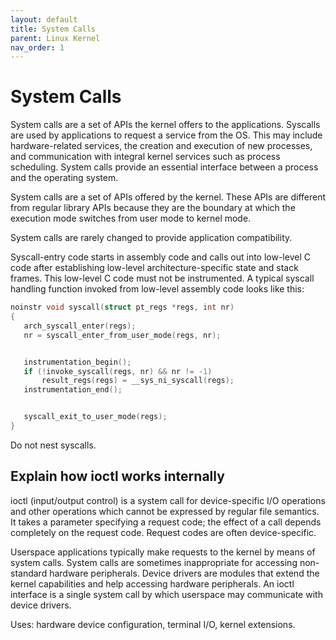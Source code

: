 ```yaml
---
layout: default
title: System Calls
parent: Linux Kernel
nav_order: 1
---
```


# System Calls

<!-- TODO: https://docs.kernel.org/core-api/entry.html#syscalls -->

System calls are a set of APIs the kernel offers to the applications. Syscalls are used by applications to request a service from the OS. This may include hardware-related services, the creation and execution of new processes, and communication with integral kernel services such as process scheduling. System calls provide an essential interface between a process and the operating system.

System calls are a set of APIs offered by the kernel. These APIs are different from regular library APIs because they are the boundary at which the execution mode switches from user mode to kernel mode.

System calls are rarely changed to provide application compatibility.

Syscall-entry code starts in assembly code and calls out into low-level C code after establishing low-level architecture-specific state and stack frames. This low-level C code must not be instrumented. A typical syscall handling function invoked from low-level assembly code looks like this:

```c
noinstr void syscall(struct pt_regs *regs, int nr)
{
   arch_syscall_enter(regs);
   nr = syscall_enter_from_user_mode(regs, nr);


   instrumentation_begin();
   if (!invoke_syscall(regs, nr) && nr != -1)
       result_regs(regs) = __sys_ni_syscall(regs);
   instrumentation_end();


   syscall_exit_to_user_mode(regs);
}
```

Do not nest syscalls.

## Explain how ioctl works internally

ioctl (input/output control) is a system call for device-specific I/O operations and other operations which cannot be expressed by regular file semantics. It takes a parameter specifying a request code; the effect of a call depends completely on the request code. Request codes are often device-specific.

Userspace applications typically make requests to the kernel by means of system calls. System calls are sometimes inappropriate for accessing non-standard hardware peripherals. Device drivers are modules that extend the kernel capabilities and help accessing hardware peripherals. An ioctl interface is a single system call by which userspace may communicate with device drivers.

Uses: hardware device configuration, terminal I/O, kernel extensions.
